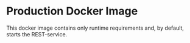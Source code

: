 # Production Docker Image

This docker image contains only runtime requirements and, by default, starts the REST-service.